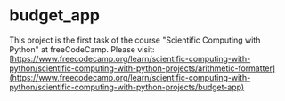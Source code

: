 # budget_app
This project is the first task of the course "Scientific Computing with Python"
at freeCodeCamp. Please visit:
[https://www.freecodecamp.org/learn/scientific-computing-with-python/scientific-computing-with-python-projects/arithmetic-formatter](https://www.freecodecamp.org/learn/scientific-computing-with-python/scientific-computing-with-python-projects/budget-app)

